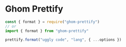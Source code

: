 # Ghom Prettify

```ts
const { format } = require("ghom-prettify")
// or
import { format } from "ghom-prettify"

prettify.format("uggly code", "lang", { ...options })
```